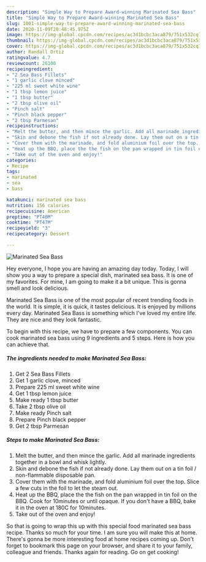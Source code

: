 ```yaml
---
description: "Simple Way to Prepare Award-winning Marinated Sea Bass"
title: "Simple Way to Prepare Award-winning Marinated Sea Bass"
slug: 1001-simple-way-to-prepare-award-winning-marinated-sea-bass
date: 2020-11-09T20:48:45.975Z
image: https://img-global.cpcdn.com/recipes/ac3d1bcbc3aca879/751x532cq70/marinated-sea-bass-recipe-main-photo.jpg
thumbnail: https://img-global.cpcdn.com/recipes/ac3d1bcbc3aca879/751x532cq70/marinated-sea-bass-recipe-main-photo.jpg
cover: https://img-global.cpcdn.com/recipes/ac3d1bcbc3aca879/751x532cq70/marinated-sea-bass-recipe-main-photo.jpg
author: Randall Ortiz
ratingvalue: 4.7
reviewcount: 26100
recipeingredient:
- "2 Sea Bass Fillets"
- "1 garlic clove minced"
- "225 ml sweet white wine"
- "1 tbsp lemon juice"
- "1 tbsp butter"
- "2 tbsp olive oil"
- "Pinch salt"
- "Pinch black pepper"
- "2 tbsp Parmesan"
recipeinstructions:
- "Melt the butter, and then mince the garlic. Add all marinade ingredients together in a bowl and whisk lightly."
- "Skin and debone the fish if not already done. Lay them out on a tin foil / non-flammable disposable pan."
- "Cover them with the marinade, and fold aluminium foil over the top. Slice a few cuts in the foil to let the steam out."
- "Heat up the BBQ, place the the fish on the pan wrapped in tin foil on the BBQ. Cook for 10minutes or until opaque. If you don&#39;t have a BBQ, bake it in the oven at 180C for 10minutes."
- "Take out of the oven and enjoy!"
categories:
- Recipe
tags:
- marinated
- sea
- bass

katakunci: marinated sea bass 
nutrition: 156 calories
recipecuisine: American
preptime: "PT40M"
cooktime: "PT47M"
recipeyield: "3"
recipecategory: Dessert

---
```



![Marinated Sea Bass](https://img-global.cpcdn.com/recipes/ac3d1bcbc3aca879/751x532cq70/marinated-sea-bass-recipe-main-photo.jpg)

Hey everyone, I hope you are having an amazing day today. Today, I will show you a way to prepare a special dish, marinated sea bass. It is one of my favorites. For mine, I am going to make it a bit unique. This is gonna smell and look delicious.



Marinated Sea Bass is one of the most popular of recent trending foods in the world. It is simple, it is quick, it tastes delicious. It is enjoyed by millions every day. Marinated Sea Bass is something which I've loved my entire life. They are nice and they look fantastic.


To begin with this recipe, we have to prepare a few components. You can cook marinated sea bass using 9 ingredients and 5 steps. Here is how you can achieve that.

<!--inarticleads1-->

##### The ingredients needed to make Marinated Sea Bass:

1. Get 2 Sea Bass Fillets
1. Get 1 garlic clove, minced
1. Prepare 225 ml sweet white wine
1. Get 1 tbsp lemon juice
1. Make ready 1 tbsp butter
1. Take 2 tbsp olive oil
1. Make ready Pinch salt
1. Prepare Pinch black pepper
1. Get 2 tbsp Parmesan




<!--inarticleads2-->

##### Steps to make Marinated Sea Bass:

1. Melt the butter, and then mince the garlic. Add all marinade ingredients together in a bowl and whisk lightly.
1. Skin and debone the fish if not already done. Lay them out on a tin foil / non-flammable disposable pan.
1. Cover them with the marinade, and fold aluminium foil over the top. Slice a few cuts in the foil to let the steam out.
1. Heat up the BBQ, place the the fish on the pan wrapped in tin foil on the BBQ. Cook for 10minutes or until opaque. If you don&#39;t have a BBQ, bake it in the oven at 180C for 10minutes.
1. Take out of the oven and enjoy!




So that is going to wrap this up with this special food marinated sea bass recipe. Thanks so much for your time. I am sure you will make this at home. There's gonna be more interesting food at home recipes coming up. Don't forget to bookmark this page on your browser, and share it to your family, colleague and friends. Thanks again for reading. Go on get cooking!
